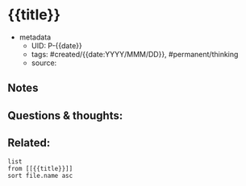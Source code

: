 # {{title}}

- metadata
	- UID: P-{{date}}
	- tags: #created/{{date:YYYY/MMM/DD}}, #permanent/thinking
	- source: 

## Notes


## Questions & thoughts:

## Related:
```dataview
list
from [[{{title}}]]
sort file.name asc
```
